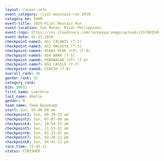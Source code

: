 ```yaml
---
layout: runner-info 
event_category: rizal-mountain-run-2019 
category_km: 50KM 
event-title: 2019 Rizal Moutain Run 
event-location: San Mateo, Rizal Philippines 
event-logo: https://res.cloudinary.com/raceyaya/image/upload/v1570025909/logo/rizal-mountain_gkfete.jpg 
event-date: 01-27-2019 
checkpoint-name2: AS1 CALAWIS (T-2) 
checkpoint-name3: AS2 MALASYA (T-3) 
checkpoint-name4: AYAAS PEAK (CP) (T-4) 
checkpoint-name5: AS4 WAWA (T-5) 
checkpoint-name6: PARAWAGAN (CP) (T-6) 
checkpoint-name7: AS6 CASILE (T-7) 
checkpoint-name8: FINISH (T-8) 
overall_rank: 36
gender_rank: 32
category_rank: 
bib: 50031
first_name: Lawrence
last_name: Abello
gender: M
team_name: Team Basekamp
start: Sun, 03-00-00 am
checkpoint2: Sun, 05-39-33 am
checkpoint3: Sun, 07-07-08 am
checkpoint4: Sun, 10-54-25 am
checkpoint5: Sun, 11-53-31 am
checkpoint6: Sun, 01-15-47 pm
checkpoint7: Sun, 03-28-12 pm
checkpoint8: Sun, 04-45-11 pm
race_time: 13-45-11
status: FINISHER
---
```

